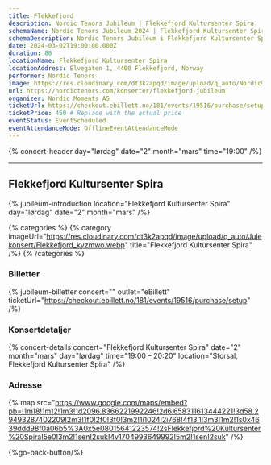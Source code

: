 ```yaml
---
title: Flekkefjord
description: Nordic Tenors Jubileum | Flekkefjord Kultursenter Spira
schemaName: Nordic Tenors Jubileum 2024 | Flekkefjord Kultursenter Spira
schemaDescription: Nordic Tenors Jubileum i Flekkefjord Kultursenter Spira
date: 2024-03-02T19:00:00.000Z
duration: 80
locationName: Flekkefjord Kultursenter Spira
locationAddress: Elvegaten 1, 4400 Flekkefjord, Norway
performer: Nordic Tenors
image: https://res.cloudinary.com/dt3k2apqd/image/upload/q_auto/Nordic%20Tenors/OG%20images/Jubileum/Flekkefjord_xflzsf.webp
url: https://nordictenors.com/konserter/flekkefjord-jubileum
organizer: Nordic Moments AS
ticketUrl: https://checkout.ebillett.no/181/events/19516/purchase/setup
ticketPrice: 450 # Replace with the actual price
eventStatus: EventScheduled
eventAttendanceMode: OfflineEventAttendanceMode
---
```


{% concert-header day="lørdag" date="2" month="mars" time="19:00" /%}

---

## Flekkefjord Kultursenter Spira

{% jubileum-introduction location="Flekkefjord Kultursenter Spira" day="lørdag" date="2" month="mars" /%}

{% categories %}
{% category imageUrl="https://res.cloudinary.com/dt3k2apqd/image/upload/q_auto/Julekonsert/Flekkefjord_kyzmwo.webp" title="Flekkefjord Kultursenter Spira" /%}
{% /categories %}

### Billetter

{% jubileum-billetter concert="" outlet="eBillett" ticketUrl="https://checkout.ebillett.no/181/events/19516/purchase/setup" /%}

### Konsertdetaljer

{% concert-details concert="Flekkefjord Kultursenter Spira" date="2" month="mars" day="lørdag" time="19:00 – 20:20" location="Storsal, Flekkefjord Kultursenter Spira" /%}

### Adresse

{% map src="https://www.google.com/maps/embed?pb=!1m18!1m12!1m3!1d2096.8366221992246!2d6.658311613444221!3d58.29493287402209!2m3!1f0!2f0!3f0!3m2!1i1024!2i768!4f13.1!3m3!1m2!1s0x4639ddd98f0a06b5%3A0x5e08015641223574!2sFlekkefjord%20Kultursenter%20Spira!5e0!3m2!1sen!2suk!4v1704993649992!5m2!1sen!2suk" /%}

{%go-back-button/%}
